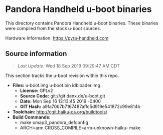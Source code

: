 Pandora Handheld u-boot binaries
===================

This directory contains Pandora Handheld u-boot binaries.
These binaries were compiled from the stock u-boot sources.

Hardware Information: <https://pyra-handheld.com>

Source information
-------------
> *Last Update:* Wed 18 Sep 2019 09:29:47 AM CDT

This section tracks the u-boot revision within this repo.

* **Files:**  u-boot.img u-boot.bin idbloader.img
  * **License:** GPLv2
  * **Source Code:** git://git.denx.de/u-boot.git
  * **Date:** Mon Sep 16 13:13:45 2019 -0400
  * **GIT Hash:** a9fa70b7b7167487affc5d919e541872c99e814b
* **Toolchain:** http://cgit.haiku-os.org/buildtools/
* **Build Commands:**
  * make omap3_pandora_defconfig
  * ARCH=arm CROSS_COMPILE=arm-unknown-haiku- make
